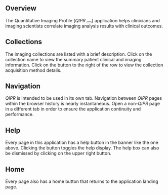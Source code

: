 Overview
--------
The Quantitative Imaging Profile
(<em>Q<span class='qi-x-smaller'>I</span>P<span class='qi-x-smaller'>R</span></em>
 <button class="btn btn-sm qi-btn" type='button' onclick='new Audio("static/media/QiPr1.mp3").play()'>
   <span class="glyphicon glyphicon-volume-up"></span>
 </button>)
application helps clinicians and imaging scientists
correlate imaging analysis results with clinical outcomes.

Collections
-----------
The imaging collections are listed with a brief description. Click
on the collection name to view the summary patient clinical and
imaging information. Click on the
<span class="glyphicon glyphicon-info-sign"></span> button to the
right of the row to view the collection acquisition method details.

Navigation
----------
<em>Q<span class='qi-x-smaller'>I</span>P<span class='qi-x-smaller'>R</span></em>
is intended to be used in its own tab. Navigation between
<em>Q<span class='qi-x-smaller'>I</span>P<span class='qi-x-smaller'>R</span></em>
pages within the browser history is nearly instantaneous.
Open a non-<em>Q<span class='qi-x-smaller'>I</span>P<span class='qi-x-smaller'>R</span></em>
page in a different tab in order to ensure the application
continuity and performance.

Help
----
Every page in this application has a
<span class="glyphicon glyphicon-question-sign"></span>
help button in the banner like the one above. Clicking the button toggles
the help display. The help box can also be dismissed by clicking on the
upper right <span class="glyphicon glyphicon-remove"></span> button.

Home
----
Every page also has a <span class="glyphicon glyphicon-home"></span> home
button that returns to the application landing page.
